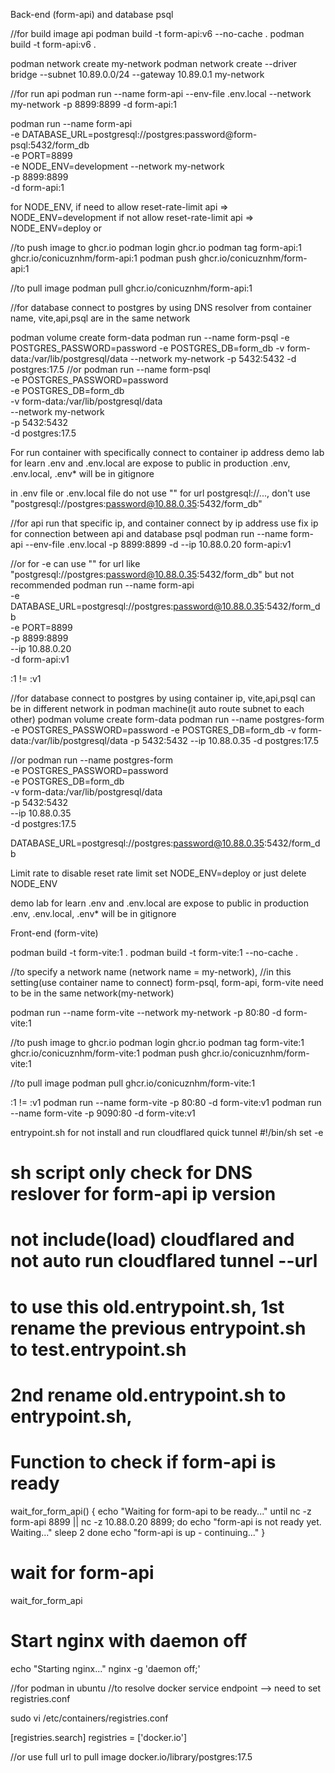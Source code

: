 Back-end (form-api)  and  database psql

//for build image api
podman build -t form-api:v6 --no-cache .
podman build -t form-api:v6 .

podman network create my-network
podman network create --driver bridge --subnet 10.89.0.0/24 --gateway 10.89.0.1 my-network

//for run api
podman run --name form-api --env-file .env.local --network my-network -p 8899:8899 -d form-api:1

podman run --name form-api \
 -e DATABASE_URL=postgresql://postgres:password@form-psql:5432/form_db \
 -e PORT=8899 \
 -e NODE_ENV=development
 --network my-network \
 -p 8899:8899 \
 -d form-api:1

for NODE_ENV, if need to allow reset-rate-limit api => NODE_ENV=development
              if not allow reset-rate-limit api     => NODE_ENV=deploy or <anything except development>  

//to push image to ghcr.io
podman login ghcr.io
podman tag form-api:1  ghcr.io/conicuznhm/form-api:1
podman push ghcr.io/conicuznhm/form-api:1

//to pull image
podman pull ghcr.io/conicuznhm/form-api:1

//for database connect to postgres by using DNS resolver from container name, vite,api,psql are in the same network

podman volume create form-data
podman run --name form-psql -e POSTGRES_PASSWORD=password -e POSTGRES_DB=form_db -v form-data:/var/lib/postgresql/data --network my-network -p 5432:5432 -d postgres:17.5
//or
podman run --name form-psql \
-e POSTGRES_PASSWORD=password \
-e POSTGRES_DB=form_db \
-v form-data:/var/lib/postgresql/data \
--network my-network \
-p 5432:5432 \
-d postgres:17.5



For run container with specifically connect to container ip address
demo lab for learn .env and .env.local are expose to public
in production .env, .env.local, .env* will be in gitignore

in .env file or .env.local file
do not use "" for url postgresql://..., don't use "postgresql://postgres:password@10.88.0.35:5432/form_db"

//for api run that specific ip, and container connect by ip address
use fix ip for connection between api and database psql
podman run --name form-api --env-file .env.local -p 8899:8899 -d --ip 10.88.0.20 form-api:v1

//or for -e can use "" for url like "postgresql://postgres:password@10.88.0.35:5432/form_db" but not recommended
podman run --name form-api \
 -e DATABASE_URL=postgresql://postgres:password@10.88.0.35:5432/form_db \
 -e PORT=8899 \
 -p 8899:8899 \
 --ip 10.88.0.20 \
 -d form-api:v1

:1 != :v1

//for database connect to postgres by using container ip, vite,api,psql can be in different network in podman machine(it auto route subnet to each other)
podman volume create form-data
podman run --name postgres-form -e POSTGRES_PASSWORD=password -e POSTGRES_DB=form_db -v form-data:/var/lib/postgresql/data -p 5432:5432 --ip 10.88.0.35 -d postgres:17.5

//or
podman run --name postgres-form \
-e POSTGRES_PASSWORD=password \
-e POSTGRES_DB=form_db \
-v form-data:/var/lib/postgresql/data \
-p 5432:5432 \
--ip 10.88.0.35 \
-d postgres:17.5




DATABASE_URL=postgresql://postgres:password@10.88.0.35:5432/form_db


Limit rate
to disable reset rate limit set NODE_ENV=deploy     or just delete NODE_ENV

demo lab for learn .env and .env.local are expose to public
in production .env, .env.local, .env* will be in gitignore



Front-end (form-vite)

podman build -t form-vite:1 .
podman build -t form-vite:1 --no-cache .

//to specify a network name  (network name = my-network), 
//in this setting(use container name to connect) form-psql, form-api, form-vite need to be in the same network(my-network) 

podman run --name form-vite --network my-network -p 80:80 -d form-vite:1

//to push image to ghcr.io
podman login ghcr.io
podman tag form-vite:1  ghcr.io/conicuznhm/form-vite:1
podman push ghcr.io/conicuznhm/form-vite:1

//to pull image
podman pull ghcr.io/conicuznhm/form-vite:1

:1 != :v1
podman run --name form-vite -p 80:80 -d form-vite:v1
podman run --name form-vite -p 9090:80 -d form-vite:v1








entrypoint.sh for not install and run cloudflared quick tunnel
#!/bin/sh
set -e
# sh script only check for DNS reslover for form-api ip version
# not include(load) cloudflared and not auto run cloudflared tunnel --url
# to use this old.entrypoint.sh, 1st rename the previous entrypoint.sh to test.entrypoint.sh 
# 2nd rename old.entrypoint.sh to entrypoint.sh,

# Function to check if form-api is ready
wait_for_form_api() {
    echo "Waiting for form-api to be ready..."
    until nc -z form-api 8899 || nc -z 10.88.0.20 8899; do
        echo "form-api is not ready yet. Waiting..."
        sleep 2
    done
    echo "form-api is up - continuing..."
}

# wait for form-api
wait_for_form_api

# Start nginx with daemon off
echo "Starting nginx..."
nginx -g 'daemon off;'



//for podman in ubuntu
//to resolve docker service endpoint --> need to set  registries.conf

sudo vi /etc/containers/registries.conf

[registries.search]
registries = ['docker.io']


//or use full url to pull image
 docker.io/library/postgres:17.5